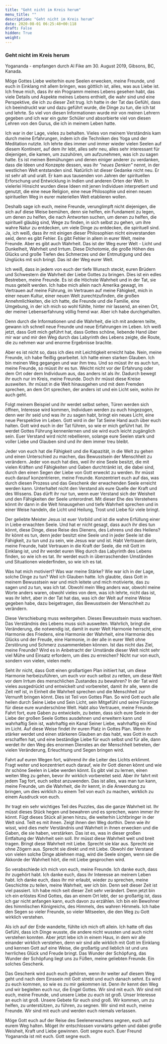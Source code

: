 ```yaml
---
title: "Geht nicht im Kreis herum"
menu_title: ""
description: "Geht nicht im Kreis herum"
date: 2020-08-01 06:25:48+00:118
draft: False
hidden: True
weight:
---
```

### Geht nicht im Kreis herum

Yogananda - empfangen durch Al Fike am 30. August 2019, Gibsons, BC, Kanada.

Möge Gottes Liebe weiterhin eure Seelen erwecken, meine Freunde, und euch in Einklang mit allem bringen, was göttlich ist, alles, was aus Liebe ist. Ich freue mich, dass ihr ein Programm meines Lebens gesehen habt, das viele Details und Aspekte meines Lebens enthielt, die wahr sind und eine Perspektive, die ich zu dieser Zeit trug. Ich hatte in der Tat das Gefühl, dass ich beeindruckt war und dazu geführt wurde, die Dinge zu tun, die ich tat und lehrte. So viel von diesen Informationen wurde mir von meinen Lehrern gegeben und ich war ein guter Schüler und absorbierte viel von diesen Lehren von den Gurus, die ich in meinem Leben hatte.

Ich war in der Lage, vieles zu behalten. Vieles von meinem Verständnis kam durch meine Erfahrungen, indem ich die Techniken des Yoga und der Meditation nutzte. Ich lehrte dies immer und immer wieder vielen Seelen auf diesem Kontinent, auf dem ihr lebt, alles sehr neu, alles sehr interessant für diejenigen, die kamen, um zuzuhören, um aufzunehmen, was ich zu sagen hatte. Es ist meinen Bemühungen und denen einiger anderer zu verdanken, dass die Ideen und Konzepte dessen, was ihr *"neues Denken"* nennt, in der westlichen Welt entstanden sind. Natürlich ist dieser Gedanke nicht neu. Er ist sehr alt und uralt. Er kam aus tausenden von Jahren der spirituellen Erforschung und Entwicklung in Indien und anderen Orten der Welt. In vielerlei Hinsicht wurden diese Ideen mit jenen Individuen interpretiert und genutzt, die eine neue Religion, eine neue Philosophie und einen neuen spirituellen Weg in eurer materiellen Welt etablieren wollen.

Deshalb sage ich euch, meine Freunde, verunglimpft nicht diejenigen, die sich auf diese Weise bemühen, denn sie helfen, ein Fundament zu legen, um denen zu helfen, die nach Antworten suchen, um denen zu helfen, die spirituell gläubig sind, Wege zu finden, in sich selbst zu gehen, um ihre wahre Natur zu entdecken, um viele Dinge zu entdecken, die spirituell sind. Ja, ich weiß, dass ihr mit einigen dieser Philosophien nicht einverstanden seid, denn es gibt Fehler. Es gibt Fehler in allem in eurer Welt, meine Freunde. Aber es gibt auch Wahrheit. Das ist der Weg eurer Welt - Licht und Dunkelheit, Wahrheit und Irrtum. Diese Dichotomie, die große Höhen des Glücks und große Tiefen des Schmerzes und der Entmutigung und des Unglücks mit sich bringt. Das ist der Weg eurer Welt.

Ich weiß, dass in jedem von euch der tiefe Wunsch steckt, euren Brüdern und Schwestern die Wahrheit der Liebe Gottes zu bringen. Dies ist ein edles Bestreben, meine Freunde. Es ist die Höchste Wahrheit und in der Tat, sie muss geteilt werden. Ich habe mich allein nach Amerika gewagt, im Vertrauen auf meine Führung, im Vertrauen auf meine Fähigkeit, mich in einer neuen Kultur, einer neuen Welt zurechtzufinden, die großen Annehmlichkeiten, die ich hatte, die Freunde und die Familie, eine Umgebung, in der ich mich so wohl fühlte, hinter mir lassend, an einen Ort, der meiner Lebenserfahrung völlig fremd war. Aber ich habe durchgehalten.

Denn durch die Informationen und die Wahrheit, die ich mit anderen teilte, gewann ich schnell neue Freunde und neue Erfahrungen im Leben. Ich weiß jetzt, dass Gott mich geführt hat, dass Gottes schöne, liebende Hand über mir war und mir den Weg durch das Labyrinth des Lebens zeigte, die Route, die zu nehmen war und enorme Ergebnisse brachte.

Aber es ist nicht so, dass ich dies mit Leichtigkeit erreicht habe. Nein, meine Freunde, ich habe fleißig gearbeitet. Ich hatte einen starken Glauben. Ich bin meinen Weg gegangen und war ihm treu. Und so müsst ihr es auch tun, meine Freunde, so müsst ihr es tun. Weicht nicht vor der Erfahrung oder dem Ort oder dem Individuum aus, das anders ist als ihr. Dadurch bewegt ihr euch nur im Kreis, meine Freunde. Doch ihr müsst diese Kreise ausweiten. Ihr müsst in die Welt hinausgehen und mit dem Fremden sprechen, an dem Ort sprechen, der anders ist und ein Licht sein, wohin ihr auch geht.

Folgt meinem Beispiel und ihr werdet selbst sehen, Türen werden sich öffnen, Interesse wird kommen, Individuen werden zu euch hingezogen, denn wer ihr seid und was ihr zu sagen habt, bringt ein neues Licht, eine neue Perspektive im Leben. Gott wird in der Tat Seine Hand auch über euch halten. Gott wird euch in der Tat führen, so wie er mich geführt hat. Ihr werdet Gottes Führung kennenlernen und sie wird euch leicht zugänglich sein. Euer Verstand wird nicht rebellieren, solange eure Seelen stark und voller Liebe und Glauben sind und ihr dem immer treu bleibt.

Jeder von euch hat die Fähigkeit und die Kapazität, in die Welt zu gehen und einen Unterschied zu machen, das Bewusstsein der Menschheit zu verändern. Jeder von euch hat dies, weil ihr eine Seele besitzt, die mit vielen Kräften und Fähigkeiten und Gaben durchtränkt ist, die dabei sind, durch den einen Segen der Liebe von Gott erweckt zu werden. Ihr müsst euch darauf konzentrieren, meine Freunde. Konzentriert euch auf das, was durch diesen Prozess und das Geschenk der erwachenden Seele erreicht werden kann. Unterhaltet nicht den Verstand als eure Quelle der Kraft und des Wissens. Das dürft ihr nur tun, wenn euer Verstand sich der Weisheit und den Fähigkeiten der Seele unterordnet. Mit dieser Ehe des Verstehens könnt ihr dann in die Welt hinausgehen und tiefe Wahrheit sprechen und in einer Weise handeln, die Licht und Heilung, Trost und Liebe für viele bringt.

Der geliebte Meister Jesus ist euer Vorbild und ist die wahre Erfüllung einer in Liebe erwachten Seele. Und hat er nicht gesagt, dass auch ihr dies tun könnt, diese Dinge, diese Reise des Dienens, des Lehrens und des Heilens? Ihr könnt es tun, denn jeder besitzt eine Seele und in jeder Seele ist die Fähigkeit, zu tun und zu sein, wie Jesus war und ist. Habt Vertrauen darin, meine Freunde, habt Vertrauen in die Kraft der Seele, die mit Gott im Einklang ist, und ihr werdet euren Weg durch das Labyrinth des Lebens finden, so wie ich es tat. Ihr werdet euch in überraschenden Umständen und Situationen wiederfinden, so wie ich es tat.

Was hat mich motiviert? Was war meine Stärke? Wie war ich in der Lage, solche Dinge zu tun? Weil ich Glauben hatte. Ich glaubte, dass Gott in meinem Bewusstsein war und mich leitete und mich motivierte, das zu sagen und zu tun, was ich tat. Obwohl mein Weg anders war, obwohl meine Worte anders waren, obwohl vieles von dem, was ich lehrte, nicht das ist, was ihr lehrt, aber in der Tat hat das, was ich der Welt auf meine Weise gegeben habe, dazu beigetragen, das Bewusstsein der Menschheit zu verändern.

Diese Verschiebung muss weitergehen. Dieses Bewusstsein muss wachsen. Das Verständnis des Lebens muss sich ausweiten. Wahrlich, bringt die Veränderung, die notwendig ist, damit in eurer Welt Harmonie herrscht, eine Harmonie des Friedens, eine Harmonie der Wahrheit, eine Harmonie des Glücks und der Freude, eine Harmonie, in der alle in eurer Welt ohne Zerstörung und Schmerz zusammenleben können. Ist das nicht das Ziel, meine Freunde? Wird es in Anbetracht der Umstände dieser Welt nicht sehr viel Mühe und Einsatz erfordern, um dies zu erreichen? Nicht nur von euch, sondern von vielen, vielen mehr.

Seht ihr nicht, dass Gott einen großartigen Plan initiiert hat, um diese Harmonie herbeizuführen, um euch vor euch selbst zu retten, um diese Welt vor dem Irrtum des menschlichen Zustandes zu bewahren? In der Tat wird vieles ausgedrückt und entwickelt und vorbereitet, damit ihr alle, wenn die Zeit reif ist, in Einheit die Wahrheit sprechen und die Menschheit zur Vernunft bringen könnt. Dies ist Teil von Gottes Plan. So wird Gott euch alle heilen durch Seine Liebe und Sein Licht, sein Mitgefühl und seine Fürsorge für diese eure wunderschöne Welt. Habt also Vertrauen, meine Freunde. Fahrt fort, eure Gaben zu entwickeln, zu beten, dass sich eure Seele in der Liebe der großen Seele Gottes ausdehnen und erweitern kann und wahrhaftig Sein ist, wahrhaftig ein Kanal Seiner Liebe, wahrhaftig ein Kind im Licht. Auf diese Weise findet ihr euren Platz in Gottes Plan. Wenn ihr stärker werdet und einen stärkeren Glauben an das habt, was Gott in euch erschaffen hat, und eine beständige Liebe für euch selbst und für alle, dann werdet ihr den Weg des enormen Dienstes an der Menschheit betreten, der vielen Veränderung, Erleuchtung und Segen bringen wird.

Fahrt auf euren Wegen fort, während ihr die Leiter des Lichts erklimmt. Fragt weiter und konzentriert euch darauf, wie ihr Gott dienen könnt und wie ihr schöne Seelen in Liebe werden könnt. Es gibt viel zu lernen, einen weiten Weg zu gehen, bevor ihr wirklich vorbereitet seid. Aber ihr fahrt mit jedem Tag fort, euch selbst anzuwenden. Das ist alles, was man tun kann, meine Freunde, um die Wahrheit, die ihr kennt, in die Anwendung zu bringen, um dies wirklich zu einem Teil von euch zu machen, wirklich zu einem Ausdruck von euch.

Ihr tragt ein sehr wichtiges Teil des Puzzles, das die ganze Wahrheit ist. Ihr müsst dieses Stück hegen und bewahren und es sprechen, wann immer ihr könnt. Fügt dieses Stück all jenen hinzu, die weiterhin Lichtbringer in der Welt sind. Teilt es mit ihnen. Zeigt ihnen den Weg dorthin. Denn wie ihr wisst, wird dies mehr Verständnis und Wahrheit in ihnen erwecken und die Gaben, die sie haben, verstärken. Das ist es, was in dieser großen Entfaltung der Wahrheit sein soll. Ihr müsst diese Wahrheit weit und breit tragen. Bringt diese Wahrheit mit Liebe. Sprecht sie klar aus. Sprecht sie ohne Zögern aus. Sprecht sie direkt und mit Liebe. Obwohl der Verstand von vielen solche Dinge ablehnen mag, wird die Seele singen, wenn sie die Akkorde der Wahrheit hört, die mit Liebe gesprochen wird.

So verabschiede ich mich von euch, meine Freunde. Ich danke euch, dass ihr zugehört habt. Ich danke euch, dass ihr Interesse an meinem Leben habt. Ich danke euch, dass ihr mir erlaubt, wieder zu sprechen, meine Geschichte zu teilen, meine Wahrheit, wer ich bin. Denn seit dieser Zeit ist viel passiert. Ich habe mich seit dieser Zeit sehr verändert. Denn jetzt bin ich ein erlöstes Kind Gottes, das an einem Ort lebt, der so großartig ist, dass ich gar nicht anfangen kann, euch davon zu erzählen. Ich bin ein Bewohner des himmlischen Königreichs, des Himmels, des wahren Himmels. Ich habe den Segen so vieler Freunde, so vieler Mitseelen, die den Weg zu Gott wirklich verstehen.

Als ich auf der Erde wandelte, fühlte ich mich oft allein. Ich hatte oft das Gefühl, dass ich Dinge wusste, die andere nicht wussten und auch nicht verstehen konnten. Aber jetzt lebe ich in einem Haus, in dem wir alle einander wirklich verstehen, denn wir sind alle wirklich mit Gott im Einklang und kennen Gott auf eine Weise, die großartig und lieblich ist und uns herrliches Glück und Freude bringt. Das Wunder der Schöpfung, das Wunder der Schöpfung liegt uns zu Füßen, meine geliebten Freunde. Ein solches Geschenk.

Das Geschenk wird auch euch gehören, wenn ihr weiter auf diesem Weg geht und nach dem Einssein mit Gott strebt und euch danach sehnt. Es wird zu euch kommen, so wie es zu mir gekommen ist. Denn ihr kennt den Weg und wir begleiten euch nur, die Engel Gottes. Wir sind mit euch. Wir sind mit euch, meine Freunde, und unsere Liebe zu euch ist groß. Unser Interesse an euch ist groß. Unsere Gebete für euch sind groß. Wir kommen, um zu helfen, zu unterstützen, zu führen, zu segnen. Wir sind mit euch, meine Freunde. Wir sind mit euch und werden euch niemals verlassen.

Möge Gott euch auf der Reise des Seelenerwachens segnen, euch auf eurem Weg halten. Möget ihr entschlossen vorwärts gehen und dabei große Weisheit, Kraft und Liebe gewinnen. Gott segne euch. Euer Freund Yogananda ist mit euch. Gott segne euch.
